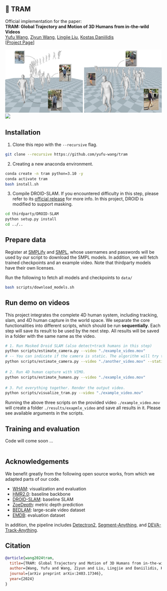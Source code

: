 ## :railway_car: TRAM 
Official implementation for the paper: \
**TRAM: Global Trajectory and Motion of 3D Humans from in-the-wild Videos**  
[Yufu Wang](https://yufu-wang.github.io), [Ziyun Wang](https://ziyunclaudewang.github.io/), [Lingjie Liu](https://lingjie0206.github.io/), [Kostas Daniilidis](https://www.cis.upenn.edu/~kostas/)\
[[Project Page](https://yufu-wang.github.io/tram4d/)]

<img src="data/teaser.jpg" width="700">

<img src="https://github.com/yufu-wang/tram/assets/26578575/e857366a-4b51-42ff-bd16-07d800455015" width="550">


## Installation
1. Clone this repo with the `--recursive` flag.
```Bash
git clone --recursive https://github.com/yufu-wang/tram
```
2. Creating a new anaconda environment.
```Bash
conda create -n tram python=3.10 -y
conda activate tram
bash install.sh
```
3. Compile DROID-SLAM. If you encountered difficulty in this step, please refer to its [official release](https://github.com/princeton-vl/DROID-SLAM) for more info. In this project, DROID is modified to support masking. 
```Bash
cd thirdparty/DROID-SLAM
python setup.py install
cd ../..
```

## Prepare data
Register at [SMPLify](https://smplify.is.tue.mpg.de) and [SMPL](https://smpl.is.tue.mpg.de), whose usernames and passwords will be used by our script to download the SMPL models. In addition, we will fetch trained checkpoints and an example video. Note that thirdparty models have their own licenses. 

Run the following to fetch all models and checkpoints to `data/`
```Bash
bash scripts/download_models.sh
```

## Run demo on videos
This project integrates the complete 4D human system, including tracking, slam, and 4D human capture in the world space. We separate the core functionalities into different scripts, which should be run **sequentially**. Each step will save its result to be used by the next step. All results will be saved in a folder with the same name as the video.

```bash
# 1. Run Masked Droid SLAM (also detect+track humans in this step)
python scripts/estimate_camera.py --video "./example_video.mov" 
# -- You can indicate if the camera is static. The algorithm will try to catch it as well.
python scripts/estimate_camera.py --video "./another_video.mov" --static_camera

# 2. Run 4D human capture with VIMO.
python scripts/estimate_humans.py --video "./example_video.mov"

# 3. Put everything together. Render the output video.
python scripts/visualize_tram.py --video "./example_video.mov"
```

Running the above three scripts on the provided video `./example_video.mov` will create a folder `./results/exapmle_video` and save all results in it. Please see available arguments in the scripts.



## Training and evaluation
Code will come soon ...
</br><br>


## Acknowledgements
We benefit greatly from the following open source works, from which we adapted parts of our code.
- [WHAM](https://github.com/yohanshin/WHAM): visualization and evaluation
- [HMR2.0](https://github.com/shubham-goel/4D-Humans): baseline backbone
- [DROID-SLAM](https://github.com/princeton-vl/DROID-SLAM): baseline SLAM
- [ZoeDepth](https://github.com/isl-org/ZoeDepth): metric depth prediction
- [BEDLAM](https://github.com/pixelite1201/BEDLAM): large-scale video dataset
- [EMDB](https://github.com/eth-ait/emdb): evaluation dataset

In addition, the pipeline includes [Detectron2](https://github.com/facebookresearch/detectron2), [Segment-Anything](https://github.com/facebookresearch/segment-anything), and [DEVA-Track-Anything](https://github.com/hkchengrex/Tracking-Anything-with-DEVA).


  
## Citation
```bibtex
@article{wang2024tram,
  title={TRAM: Global Trajectory and Motion of 3D Humans from in-the-wild Videos},
  author={Wang, Yufu and Wang, Ziyun and Liu, Lingjie and Daniilidis, Kostas},
  journal={arXiv preprint arXiv:2403.17346},
  year={2024}
}
```

